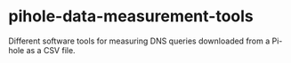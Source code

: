 # pihole-data-measurement-tools
Different software tools for measuring DNS queries downloaded from a Pi-hole as a CSV file.

